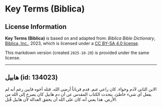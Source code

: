 # Key Terms (Biblica)

## License Information

**Key Terms (Biblica)** is based on and adapted from: _Biblica Bible Dictionary_, [Biblica, Inc.](https://www.biblica.com/), 2023, which is licensed under a [CC BY-SA 4.0 license](https://creativecommons.org/licenses/by-sa/4.0/legalcode.en).

This markdown version (created `2025-10-20`) is provided under the same license.



--------------------------------

## هابيل (id: 134023)

الابن الثاني لآدم وحواء. كان راعي غنم. قدم قرباناً أرضى الله. قتله أخوه قايين رغم أنه لم يفعل أي شيء خاطئ. يتحدث الكتاب المقدس عن أن دم هابيل كان يصرخ إلى الله من الأرض. هذا يعني أنه كان على الله أن يحقق العدالة لأن هابيل قُتل.


